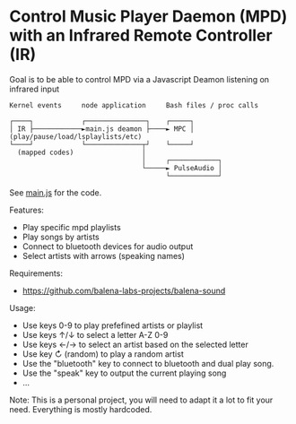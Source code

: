 # Control Music Player Daemon (MPD) with an Infrared Remote Controller (IR) 

Goal is to be able to control MPD via a Javascript Deamon listening on infrared input



```
Kernel events     node application     Bash files / proc calls

┌────┐            ┌───────────────┐    ┌─────┐
│ IR ├────────────►main.js deamon ├────► MPC │ (play/pause/load/lsplaylists/etc)
└────┘            └──────────────┬┘    └─────┘
  (mapped codes)                 │
                                 │     ┌────────────┐
                                 └─────► PulseAudio │ 
                                       └────────────┘

```

See [main.js](main.js) for the code.

Features:

- Play specific mpd playlists
- Play songs by artists
- Connect to bluetooth devices for audio output
- Select artists with arrows (speaking names)

Requirements:

- https://github.com/balena-labs-projects/balena-sound


Usage:
- Use keys 0-9 to play prefefined artists or playlist
- Use keys ↑/↓ to select a letter A-Z 0-9
- Use keys ←/→ to select an artist based on the selected letter
- Use key ↻ (random) to play a random artist
- Use the "bluetooth" key to connect to bluetooth and dual play song.
- Use the "speak" key to output the current playing song
- ...

Note: This is a personal project, you will need to adapt it a lot to fit your need. Everything is mostly hardcoded.


